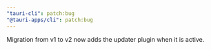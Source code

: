 ```yaml
---
"tauri-cli": patch:bug
"@tauri-apps/cli": patch:bug
---
```


Migration from v1 to v2 now adds the updater plugin when it is active.
